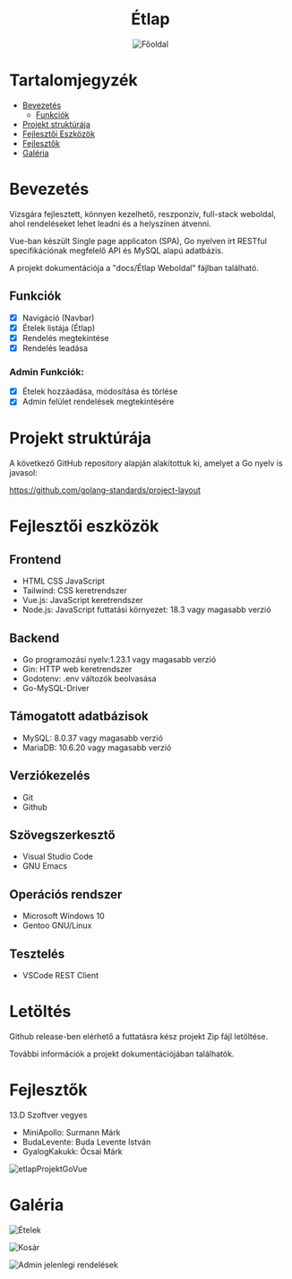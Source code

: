 <div align="center">
  
# Étlap
![Főoldal](https://github.com/user-attachments/assets/76c56a6b-71f5-40a3-8a8f-950156285f72)

</div>

# Tartalomjegyzék

- [Bevezetés](#Introduction)
  - [Funkciók](#Features)
- [Projekt struktúrája](#Project-Structure)
- [Fejlesztői Eszközök](#Development-Tools)
- [Fejlesztők](#Developers)
- [Galéria](#Gallery)

<a id="Introduction"></a>
# Bevezetés
Vizsgára fejlesztett, könnyen kezelhető, reszponzív, full-stack weboldal, ahol rendeléseket lehet leadni és a helyszínen átvenni.

Vue-ban készült Single page applicaton (SPA), Go nyelven írt RESTful specifikációnak megfelelő API és MySQL alapú adatbázis.

A projekt dokumentációja a "docs/Étlap Weboldal" fájlban található.

<a id="Features"></a>
## Funkciók

- [X] Navigáció (Navbar)
- [X] Ételek listája (Étlap)
- [X] Rendelés megtekintése
- [X] Rendelés leadása

### Admin Funkciók:

- [X] Ételek hozzáadása, módosítása és törlése
- [X] Admin felület rendelések megtekintésére

<a id="Project-Structure"></a>
# Projekt struktúrája
A következő GitHub repository alapján alakítottuk ki, amelyet a Go nyelv is javasol:

https://github.com/golang-standards/project-layout

<a id="Development-Tools"></a>
# Fejlesztői eszközök
## Frontend
- HTML CSS JavaScript
- Tailwind: CSS keretrendszer
- Vue.js: JavaScript keretrendszer
- Node.js: JavaScript futtatási környezet: 18.3 vagy magasabb verzió
## Backend
- Go programozási nyelv:1.23.1 vagy magasabb verzió
- Gin: HTTP web keretrendszer
- Godotenv: .env változók beolvasása
- Go-MySQL-Driver
## Támogatott adatbázisok
- MySQL: 8.0.37 vagy magasabb verzió
- MariaDB: 10.6.20 vagy magasabb verzió
## Verziókezelés
- Git
- Github
## Szövegszerkesztő
- Visual Studio Code
- GNU Emacs
## Operációs rendszer
- Microsoft Windows 10
- Gentoo GNU/Linux
## Tesztelés
- VSCode REST Client

# Letöltés
Github release-ben elérhető a futtatásra kész projekt Zip fájl letöltése.

További információk a projekt dokumentációjában találhatók.

<a id="Developers"></a>
# Fejlesztők
13.D Szoftver vegyes

- MiniApollo: Surmann Márk
- BudaLevente: Buda Levente István
- GyalogKakukk: Ócsai Márk

![etlapProjektGoVue](https://github.com/user-attachments/assets/7b4b702b-75de-49f6-824d-d1b6d5348dfc)

<a id="Gallery"></a>
# Galéria

![Ételek](https://github.com/user-attachments/assets/76528295-1a70-46e9-a498-40ce064ae91b)

![Kosár](https://github.com/user-attachments/assets/10371fac-9462-45d6-a82a-f295cc2f3d0d)

![Admin jelenlegi rendelések](https://github.com/user-attachments/assets/d57472a9-59e3-47fa-851d-a01880fd3466)

